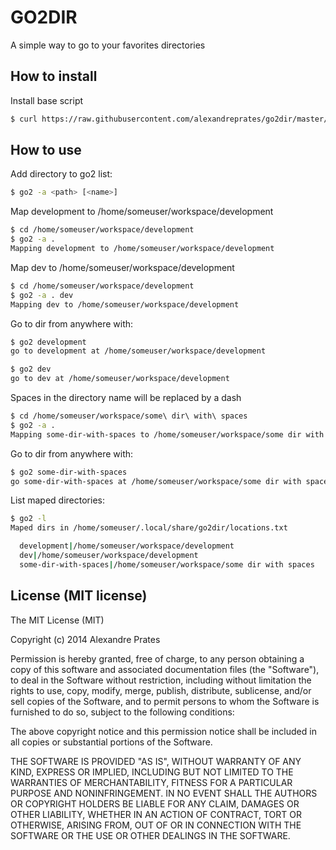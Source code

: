 # GO2DIR

A simple way to go to your favorites directories

## How to install

Install base script

```bash
$ curl https://raw.githubusercontent.com/alexandreprates/go2dir/master/install | bash
```

## How to use

Add directory to go2 list:

```bash
$ go2 -a <path> [<name>]
```

Map development to /home/someuser/workspace/development

```bash
$ cd /home/someuser/workspace/development
$ go2 -a .
Mapping development to /home/someuser/workspace/development
```

Map dev to /home/someuser/workspace/development

```bash
$ cd /home/someuser/workspace/development
$ go2 -a . dev
Mapping dev to /home/someuser/workspace/development
```

Go to dir from anywhere with:

```bash
$ go2 development
go to development at /home/someuser/workspace/development

$ go2 dev
go to dev at /home/someuser/workspace/development
```

Spaces in the directory name will be replaced by a dash

```bash
$ cd /home/someuser/workspace/some\ dir\ with\ spaces
$ go2 -a .
Mapping some-dir-with-spaces to /home/someuser/workspace/some dir with spaces
```

Go to dir from anywhere with:
```bash
$ go2 some-dir-with-spaces
go some-dir-with-spaces at /home/someuser/workspace/some dir with spaces
```

List maped directories:

```bash
$ go2 -l
Maped dirs in /home/someuser/.local/share/go2dir/locations.txt

  development|/home/someuser/workspace/development
  dev|/home/someuser/workspace/development
  some-dir-with-spaces|/home/someuser/workspace/some dir with spaces

```

## License (MIT license)

The MIT License (MIT)

Copyright (c) 2014 Alexandre Prates

Permission is hereby granted, free of charge, to any person obtaining a copy
of this software and associated documentation files (the "Software"), to deal
in the Software without restriction, including without limitation the rights
to use, copy, modify, merge, publish, distribute, sublicense, and/or sell
copies of the Software, and to permit persons to whom the Software is
furnished to do so, subject to the following conditions:

The above copyright notice and this permission notice shall be included in
all copies or substantial portions of the Software.

THE SOFTWARE IS PROVIDED "AS IS", WITHOUT WARRANTY OF ANY KIND, EXPRESS OR
IMPLIED, INCLUDING BUT NOT LIMITED TO THE WARRANTIES OF MERCHANTABILITY,
FITNESS FOR A PARTICULAR PURPOSE AND NONINFRINGEMENT. IN NO EVENT SHALL THE
AUTHORS OR COPYRIGHT HOLDERS BE LIABLE FOR ANY CLAIM, DAMAGES OR OTHER
LIABILITY, WHETHER IN AN ACTION OF CONTRACT, TORT OR OTHERWISE, ARISING FROM,
OUT OF OR IN CONNECTION WITH THE SOFTWARE OR THE USE OR OTHER DEALINGS IN
THE SOFTWARE.

